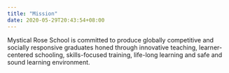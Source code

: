 ```yaml
---
title: "Mission"
date: 2020-05-29T20:43:54+08:00
---
```

Mystical Rose School is committed to produce globally competitive and socially responsive graduates honed through innovative teaching, learner-centered schooling, skills-focused training, life-long learning and safe and sound learning environment.